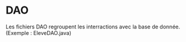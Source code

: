 # DAO

Les fichiers DAO regroupent les interractions avec la base de donnée.  
(Exemple : EleveDAO.java)